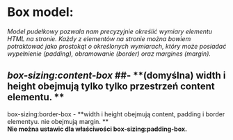 
# Box model: #
_Model pudełkowy pozwala nam precyzyjnie określić wymiary elementu HTML na stronie.
Każdy z elementów na stronie można bowiem potraktować jako prostokąt o określonych wymiarach,
który może posiadać wypełnienie (padding), 
obramowanie (border) oraz margines (margin)._

## _box-sizing:content-box_ ##- **(domyślna) width i height obejmują tylko tylko przestrzeń content elementu. **  
box-sizing:border-box - **width i height obejmują content, padding i border elementyu. nie obejmują margin. **  
**Nie można ustawic dla właściwości box-sizing:padding-box.**  
  
